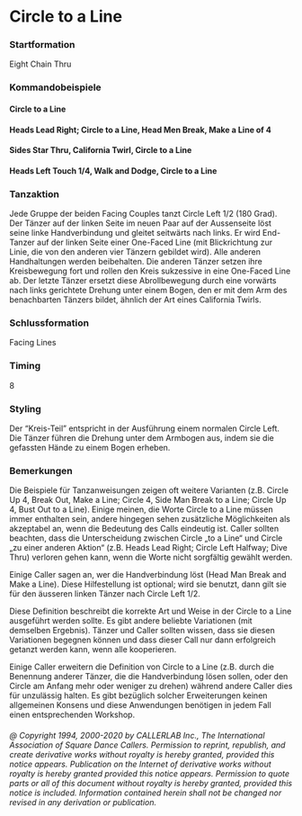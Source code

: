 
# Circle to a Line

### Startformation

Eight Chain Thru

### Kommandobeispiele

#### Circle to a Line
#### Heads Lead Right; Circle to a Line, Head Men Break, Make a Line of 4
#### Sides Star Thru, California Twirl, Circle to a Line
#### Heads Left Touch 1/4, Walk and Dodge, Circle to a Line

### Tanzaktion

Jede Gruppe der beiden Facing Couples tanzt Circle Left 1/2 (180 Grad). Der Tänzer auf der linken Seite im neuen Paar auf der Aussenseite löst seine linke Handverbindung und gleitet seitwärts nach links. Er wird End-Tanzer auf der linken Seite einer One-Faced Line (mit Blickrichtung zur Linie, die von den anderen vier Tänzern gebildet wird). Alle anderen Handhaltungen werden beibehalten. Die anderen Tänzer setzen ihre Kreisbewegung fort und rollen den Kreis sukzessive in eine One-Faced Line ab. Der letzte Tänzer ersetzt diese Abrollbewegung durch eine vorwärts nach links gerichtete Drehung unter einem Bogen, den er mit dem Arm des benachbarten Tänzers bildet, ähnlich der Art eines California Twirls.

### Schlussformation

Facing Lines

### Timing

8

### Styling

Der “Kreis-Teil” entspricht in der Ausführung einem normalen Circle Left. 
Die Tänzer führen die Drehung unter dem Armbogen aus, 
indem sie die gefassten Hände zu einem Bogen erheben.

### Bemerkungen
 
Die Beispiele für Tanzanweisungen zeigen oft weitere Varianten (z.B. Circle Up 4, Break Out, Make a Line; Circle 4, Side Man Break to a Line; Circle Up 4, Bust Out to a Line). Einige meinen, die Worte Circle to a Line müssen immer enthalten sein, andere hingegen sehen zusätzliche Möglichkeiten als akzeptabel an, wenn die Bedeutung des Calls eindeutig ist. Caller sollten beachten, dass die Unterscheidung zwischen Circle „to a Line“ und Circle „zu einer anderen Aktion“ (z.B. Heads Lead Right; Circle Left Halfway; Dive Thru) verloren gehen kann, wenn die Worte nicht sorgfältig gewählt werden.

Einige Caller sagen an, wer die Handverbindung löst (Head Man Break and Make a Line). Diese Hilfestellung ist optional; wird sie benutzt, dann gilt sie für den äusseren linken Tänzer nach Circle Left 1/2.

Diese Definition beschreibt die korrekte Art und Weise in der Circle to a Line ausgeführt werden sollte. Es gibt andere beliebte Variationen (mit demselben Ergebnis). Tänzer und Caller sollten wissen, dass sie diesen Variationen begegnen können und dass dieser Call nur dann erfolgreich getanzt werden kann, wenn alle kooperieren.

Einige Caller erweitern die Definition von Circle to a Line (z.B. durch die Benennung anderer Tänzer, die die Handverbindung lösen sollen, oder den Circle am Anfang mehr oder weniger zu drehen) während andere Caller dies für unzulässig halten. Es gibt bezüglich solcher Erweiterungen keinen allgemeinen Konsens und diese Anwendungen benötigen in jedem Fall einen entsprechenden Workshop.

###### @ Copyright 1994, 2000-2020 by CALLERLAB Inc., The International Association of Square Dance Callers. Permission to reprint, republish, and create derivative works without royalty is hereby granted, provided this notice appears. Publication on the Internet of derivative works without royalty is hereby granted provided this notice appears. Permission to quote parts or all of this document without royalty is hereby granted, provided this notice is included. Information contained herein shall not be changed nor revised in any derivation or publication.
